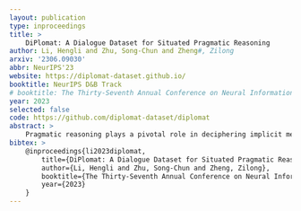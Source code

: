 ```yaml
---
layout: publication
type: inproceedings
title: >
    DiPlomat: A Dialogue Dataset for Situated Pragmatic Reasoning
author: Li, Hengli and Zhu, Song-Chun and Zheng#, Zilong
arxiv: '2306.09030'
abbr: NeurIPS'23
website: https://diplomat-dataset.github.io/
booktitle: NeurIPS D&B Track
# booktitle: The Thirty-Seventh Annual Conference on Neural Information Processing Systems Datasets and Benchmarks Track (NeurIPS D&B Track)
year: 2023
selected: false
code: https://github.com/diplomat-dataset/diplomat
abstract: >
    Pragmatic reasoning plays a pivotal role in deciphering implicit meanings that frequently arise in real-life conversations and is essential for the development of communicative social agents. In this paper, we introduce a novel challenge, DiPlomat, aiming at benchmarking machines’ capabilities on pragmatic reasoning and situated conversational understanding. Compared with previous works that treat different figurative expressions (e.g. metaphor, sarcasm) as individual tasks, DiPlomat provides a cohesive framework towards general pragmatic understanding. Our dataset is created through the utilization of Amazon Mechanical Turk ( AMT ), resulting in a total of 4, 177 multi-turn dialogues. In conjunction with the dataset, we propose two tasks, Pragmatic Identification and Reasoning (PIR) and Conversational Question Answering (CQA). Experimental results with state-of-the-art (SOTA) neural architectures reveal several significant findings: 1) large language models (LLMs) exhibit poor performance in tackling this subjective domain; 2) comprehensive comprehension of context emerges as a critical factor for establishing benign human-machine interactions; 3) current models defect in the application of pragmatic reasoning. As a result, we call on more attention to improve the ability of context understanding, reasoning, and implied meaning modeling.
bibtex: >
    @inproceedings{li2023diplomat,
        title={DiPlomat: A Dialogue Dataset for Situated Pragmatic Reasoning},
        author={Li, Hengli and Zhu, Song-Chun and Zheng, Zilong},
        booktitle={The Thirty-Seventh Annual Conference on Neural Information Processing Systems Datasets and Benchmarks Track (NeurIPS D&B 2023)},
        year={2023}
    }
---
```

